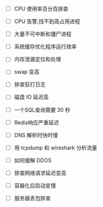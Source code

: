 
- [ ] CPU 使用率百分百排查
- [ ] CPU 告警,找不到高占用进程
- [ ] 大量不可中断和僵尸进程

- [ ] 系统缓存优化程序运行效率
- [ ] 内存泄漏定位和处理
- [ ] swap 变高

- [ ] 排查狂打日志
- [ ] 磁盘 IO 延迟高
- [ ] 一个SQL查询需要 30 秒   
- [ ] Redis响应严重延迟

- [ ] DNS 解析时快时慢
- [ ] 用 tcpdump 和 wireshark 分析流量
- [ ] 如何缓解 DDOS
- [ ] 排查网络请求延迟变高

- [ ] 容器化后启动变慢
- [ ] 服务器丢包排查
